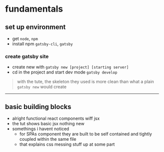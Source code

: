 # fundamentals

## set up environment

- get `node`, `npm`
- install npm `gatsby-cli`, `gatsby`

### create gatsby site

- create new with `gatsby new [project] [starting server]`
- cd in the project and start dev mode `gatsby develop`

> with the tute, the skeleton they used is more clean than what a plain 
> `gatsby new` would create

---

## basic building blocks

- alright functional react components wiff jsx
- the tut shows basic jsx nothing new
- somethings i havent noticed
  - for SPAs component they are built to be self contained and tightly coupled within the same file
  - that explains css messing stuff up at some part